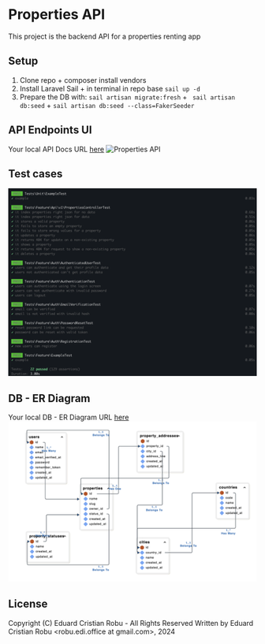# Properties API

This project is the backend API for a properties renting app

## Setup

1. Clone repo + composer install vendors
2. Install Laravel Sail + in terminal in repo base `sail up -d`
3. Prepare the DB with: `sail artisan migrate:fresh` + ` sail artisan db:seed` + `sail artisan db:seed --class=FakerSeeder`

## API Endpoints UI

Your local API Docs URL [here](http://localhost/docs/api#/)
![Properties API](/readme/properties-api.png)

## Test cases

![Properties API](/readme/testcases.png)

## DB - ER Diagram

Your local DB - ER Diagram URL [here](http://localhost/erd)
![ER Diagram](/readme/er-diagram.png)

## License

Copyright (C) Eduard Cristian Robu - All Rights Reserved
Written by Eduard Cristian Robu <robu.edi.office at gmail.com>, 2024

